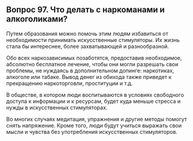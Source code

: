 ## Вопрос 97. Что делать с наркоманами и алкоголиками?

Путем образования можно помочь этим людям избавиться от необходимости принимать искусственные стимуляторы. Их жизнь стала бы интереснее, более захватывающей и разнообразной.

Обо всех наркозависимых позаботятся, предоставив необходимое, абсолютно бесплатное лечение, чтобы они могли разрешать свои проблемы, не нуждаясь в дополнительном допинге: наркотиках, алкоголе или табаке. Вывод денег из обихода также приведет к прекращению наркоторговли, проституции и т.д.

В обществе, в котором люди воспитываются в условиях свободного доступа к информации и к ресурсам, будет куда меньше стресса и нужды в искусственных стимуляторах.

Во многих случаях медитация, упражнения и другие методы помогут снять напряжение. Кроме того, люди будут учиться выражать свои мысли и чувства без употребления искусственных стимуляторов.